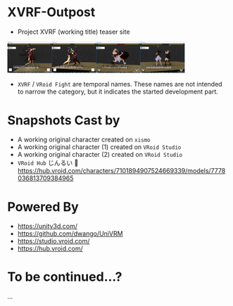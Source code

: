 # XVRF-Outpost
* Project XVRF (working title) teaser site

<img src="snapshot/XVRF2018-12-21-00.png" width="20%"/><img src="snapshot/XVRF2018-12-21-01.png" width="20%"/><img src="snapshot/XVRF2018-12-21-02.png" width="20%"/><img src="snapshot/XVRF2018-12-21-03.png" width="20%"/>

* `XVRF` / `VRoid Fight` are temporal names.
These names are not intended to narrow the category, but it indicates the started development part.

# Snapshots Cast by

* A working original character created on `xismo`
* A working original character (1) created on `VRoid Studio`
* A working original character (2) created on `VRoid Studio`
* `VRoid Hub` じんるい 🔗 https://hub.vroid.com/characters/7101894907524669339/models/7778036813709384965

# Powered By

* https://unity3d.com/
* https://github.com/dwango/UniVRM
* https://studio.vroid.com/
* https://hub.vroid.com/

# To be continued...?

...
